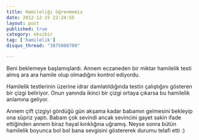 ```yaml
---
title: Hamileliği öğrenmemiz
date: 2012-12-15 22:24:55
layout: post
published: true
category: eksibir
tag: ['hamilelik']
disqus_thread: "3875088709"

---
```

Beni beklemeye başlamışlardı. Annem eczaneden bir miktar hamilelik testi almış ara ara hamile olup olmadığını kontrol ediyordu.

Hamilelik testlerinin üzerine idrar damlatıldığında testin çalıştığını gösteren bir çizgi beliriyor. Onun yanında ikinci bir çizgi ortaya çıkarsa bu hamilelik anlamına geliyor.

Annem çift çizgiyi gördüğü gün akşama kadar babamın gelmesini bekleyip ona süpriz yaptı. Babam çok sevindi ancak sevincini gayet sakin ifade ettiğinden annem biraz hayal kırıklığına uğramış. Neyse sonra bütün hamilelik boyunca bol bol bana sevgisini göstererek durumu telafi etti :)
